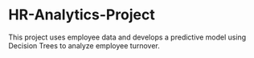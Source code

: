 # HR-Analytics-Project
This project uses employee data and develops a predictive model using Decision Trees to analyze employee turnover.
